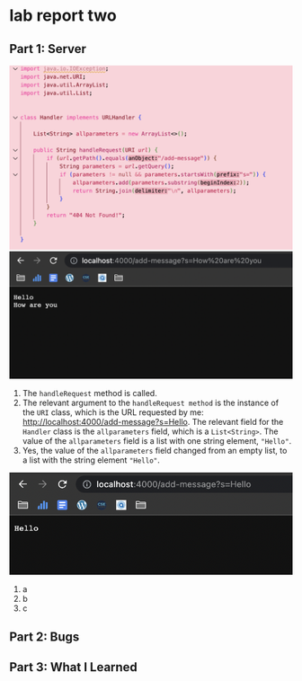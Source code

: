 # lab report two

## Part 1: Server
![Image](a.png)
![Image](b.png)
1. The `handleRequest` method is called. 
2. The relevant argument to the `handleRequest method` is the instance of the `URI` class, which is the URL requested by me: [http://localhost:4000/add-message?s=Hello](http://localhost:4000/add-message?s=Hello). The relevant field for the `Handler` class is the `allparameters` field, which is a `List<String>`. The value of the `allparameters` field is a list with one string element, `"Hello"`.
3. Yes, the value of the `allparameters` field changed from an empty list, to a list with the string element `"Hello"`.

![Image](c.png)
1. a
2. b
3. c

## Part 2: Bugs

## Part 3: What I Learned 
